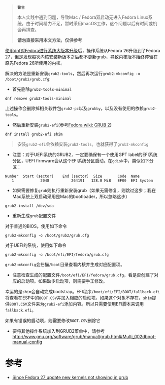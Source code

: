 > **`警告`**
>
> 本人实践中遇到问题，导致Mac / Fedora双启动无进入Fedora Linux系统。由于时间精力不足，暂时采用macOS工作，这个问题以后有时间或机会再排查。
>
> **请勿直接采用本文方法，仅供参考**

[使用dnf对Fedora进行系统大版本升级](os/linux/redhat/fedora/fedora_system-upgrade_by_dnf.md)后，操作系统从Fedora 26升级到了Fedora 27，但是发现每次内核安装新版本之后都不更新grub，导致内核版本始终停留在原先Fedora 26所使用的内核。

解决的方法是重新安装`grub2-tools`，然后再次运行`grub2-mkconfig -o /boot/grub2/grub.cfg`:

* 首先删除`grub2-tools-minimal`

```
dnf remove grub2-tools-minimal
```

上述操作会删除掉相关软件包`grub2-pc`以及`grubby`，以及没有使用的依赖`grub2-tools`。

* 然后重新安装`grub2-efi`(参考[Fedora wiki: GRUB 2](https://fedoraproject.org/wiki/GRUB_2))

```
dnf install grub2-efi shim
```

> 安装`grub2-efi`会依赖安装`grub2-tools`，也就获得了`grub2-mkconfig`

* 注意：对于UEFI系统的GRUB2，一定要确保有一个使用GPT label的EFI系统分区，UEFI firmware会从这个EFI系统分区启动。在`gdisk`中，类似如下分区：

```
Number  Start (sector)    End (sector)  Size       Code  Name
   1            2048          264191   128.0 MiB   EF00  EFI System
```

* 如果需要修复`grub`则执行重新安装grub（如果无需修复，则跳过这步；我在Mac系统上双启动采用是Mac的bootloader，所以忽略这步）

```
grub2-install /dev/sda
```

* 重新生成`grub`配置文件

对于普通的BIOS，使用如下命令

```
grub2-mkconfig -o /boot/grub2/grub.cfg
```

对于UEFI的系统，使用如下命令

```
grub2-mkconfig -o /boot/efi/EFI/fedora/grub.cfg
```

`grub2-mkconfig`会扫描`/boot`目录查看内核并生成对应配置项。

* 注意检查生成的配置文件`/boot/efi/EFI/fedora/grub.cfg`，看是否创建了对应的启动项。如果缺少启动项，则需要手工修改。

幸运的是`shim`会自动完成bootstrap。EFI程序`/boot/efi/EFI/BOOT/fallback.efi`将查看在ESP中的`BOOT.CSV`并加入相应的启动项。如果这个对象不存在，`shim`提供`BOOT.CSV`文件来为`grub2-efi`添加内容。所以只需要使用EFI脚本来调用`fallback.efi`。

如果有错误的启动项，则需要修改`BOOT.CSV`删除它

* 要将其他操作系统加入到GRUB2菜单中，请参考 http://www.gnu.org/software/grub/manual/grub.html#Multi_002dboot-manual-config

# 参考

* [Since Fedora 27 update new kernels not showing in grub](https://ask.fedoraproject.org/en/question/115999/since-fedora-27-update-new-kernels-not-showing-in-grub/)
